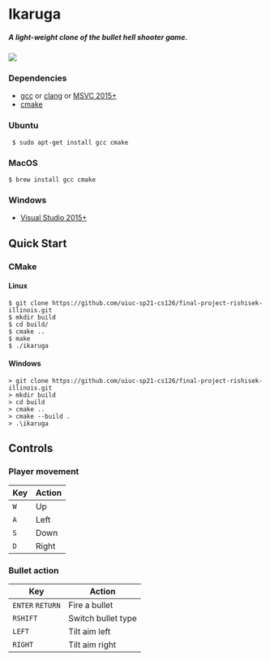 # Ikaruga

##### A light-weight clone of the bullet hell shooter game.

![](https://i.imgur.com/pSzG1XM.png)

### Dependencies

- [gcc](https://gcc.gnu.org/) or [clang](https://clang.llvm.org/ ) or [MSVC 2015+]("https://www.visualstudio.com/")
- [cmake](https://cmake.org/)

### Ubuntu

```
 $ sudo apt-get install gcc cmake
```

### MacOS

```
$ brew install gcc cmake
```

### Windows

- [Visual Studio 2015+](https://visualstudio.microsoft.com/)

## Quick Start

### CMake

#### Linux

```
$ git clone https://github.com/uiuc-sp21-cs126/final-project-rishisek-illinois.git
$ mkdir build
$ cd build/
$ cmake ..
$ make
$ ./ikaruga
```

#### Windows

```
> git clone https://github.com/uiuc-sp21-cs126/final-project-rishisek-illinois.git
> mkdir build
> cd build
> cmake ..
> cmake --build .
> .\ikaruga
```

## Controls

### Player movement

| Key | Action |
|-----|--------|
| `W` | Up |
| `A` | Left |
| `S` | Down |
| `D` | Right |

### Bullet action

| Key | Action |
|-----|--------|
| `ENTER` `RETURN` | Fire a bullet |
| `RSHIFT` | Switch bullet type |
| `LEFT` | Tilt aim left |
| `RIGHT` | Tilt aim right |